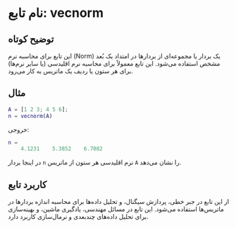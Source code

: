 
# نام تابع: vecnorm

## توضیح کوتاه
این تابع برای محاسبه نرم (Norm) یک بردار یا مجموعه‌ای از بردارها در امتداد یک بُعد مشخص استفاده می‌شود. این تابع معمولاً برای محاسبه نرم اقلیدسی (یا سایر نرم‌ها) برای هر ستون یا ردیف یک ماتریس به کار می‌رود.

## مثال
```matlab
A = [1 2 3; 4 5 6];
n = vecnorm(A)
```

خروجی:
```matlab
n =
    4.1231    5.3852    6.7082
```

در اینجا بردار `n` نرم اقلیدسی هر ستون از ماتریس `A` را نشان می‌دهد.

## کاربرد تابع
از این تابع در جبر خطی، پردازش سیگنال، و تحلیل داده‌ها برای محاسبه اندازه بردارها در ماتریس‌ها استفاده می‌شود. این تابع در مسائل مهندسی، یادگیری ماشین، و بهینه‌سازی برای تحلیل داده‌های چندبعدی و نرمال‌سازی کاربرد دارد.
